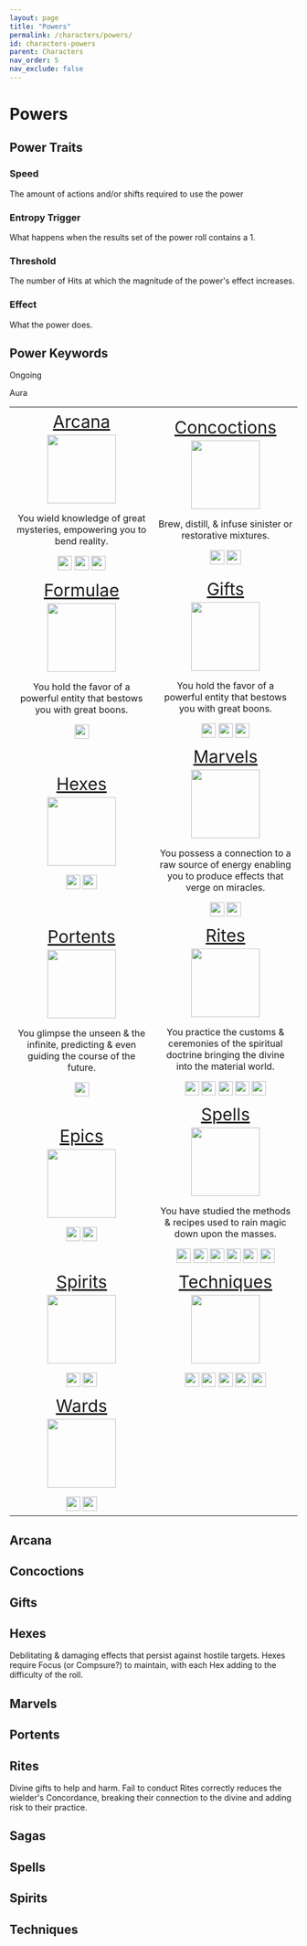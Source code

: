 ```yaml
---
layout: page
title: "Powers"
permalink: /characters/powers/
id: characters-powers
parent: Characters
nav_order: 5
nav_exclude: false
---
```


# Powers

## Power Traits

### Speed
The amount of actions and/or shifts required to use the power

### Entropy Trigger
What happens when the results set of the power roll contains a 1.

### Threshold
The number of Hits at which the magnitude of the power's effect increases.

### Effect
What the power does.

## Power Keywords

Ongoing

Aura


<table style='text-align: center'>
    <tr>
        <td style='width: 50%;'>
            <a href='/no1_system/characters/powers/arcana/'>
                <p class='power-header'>Arcana</p>
                <img src='/no1_system/assets/img/powers_arcana.png' width='120' height='120'>
                        </a>
            <p>You wield knowledge of great mysteries, empowering you to bend reality.</p>
            <a href='/no1_system/characters/training/mystic/'><img src='/no1_system/assets/img/mystic.png' width='25' height='25'></a>
            <a href='/no1_system/characters/training/adept/'><img src='/no1_system/assets/img/adept.png' width='25' height='25'></a>
            <a href='/no1_system/characters/training/cabalist/'><img src='/no1_system/assets/img/cabalist.png' width='25' height='25'></a>
        </td>
        <td style='width: 50%;'>
            <a href='/no1_system/characters/powers/concoctions/'>
                <p class='power-header'>Concoctions</p>
                <img src='/no1_system/assets/img/powers_concoctions.png' width='120' height='120'>
            </a>
            <p>Brew, distill, & infuse sinister or restorative mixtures.</p>
            <a href='/no1_system/characters/training/alchemist/'><img src='/no1_system/assets/img/alchemist.png' width='25' height='25'></a>
            <a href='/no1_system/characters/training/witch/'><img src='/no1_system/assets/img/witch.png' width='25' height='25'></a>
        </td>
    </tr>
    <tr>
        <td style='width: 50%;'>
            <a href='/no1_system/characters/powers/formulae/'>
                <p class='power-header'>Formulae</p>
                <img src='/no1_system/assets/img/powers_formulae.png' width='120' height='120'>
            </a>
            <p>You hold the favor of a powerful entity that bestows you with great boons.</p>
            <a href='/no1_system/characters/training/probabilist/'><img src='/no1_system/assets/img/probabilist.png' width='25' height='25'></a>
        </td>
        <td style='width: 50%;'>
            <a href='/no1_system/characters/powers/gifts/'>
                <p class='power-header'>Gifts</p>
                <img src='/no1_system/assets/img/powers_gifts.png' width='120' height='120'>
            </a>
            <p>You hold the favor of a powerful entity that bestows you with great boons.</p>
            <a href='/no1_system/characters/training/petitioner/'><img src='/no1_system/assets/img/petitioner.png' width='25' height='25'></a>
            <a href='/no1_system/characters/training/diabolist/'><img src='/no1_system/assets/img/diabolist.png' width='25' height='25'></a>
            <a href='/no1_system/characters/training/thrall/'><img src='/no1_system/assets/img/thrall.png' width='25' height='25'></a>
        </td>
    </tr>
    <tr>
        <td style='width: 50%;'>
            <a href='/no1_system/characters/powers/hexes/'>
                <p class='power-header'>Hexes</p>
                <img src='/no1_system/assets/img/powers_hexes.png' width='120' height='120'>
            </a>
            <p></p>
            <a href='/no1_system/characters/training/diabolist/'><img src='/no1_system/assets/img/diabolist.png' width='25' height='25'></a>
            <a href='/no1_system/characters/training/witch/'><img src='/no1_system/assets/img/witch.png' width='25' height='25'></a>
        </td>
        <td style='width: 50%;'>
            <a href='/no1_system/characters/powers/marvels/'>
                <p class='power-header'>Marvels</p>
                <img src='/no1_system/assets/img/powers_marvels.png' width='120' height='120'>
            </a>
            <p>You possess a connection to a raw source of energy enabling you to produce effects that verge on miracles.</p>
            <a href='/no1_system/characters/training/conduit/'><img src='/no1_system/assets/img/conduit.png' width='25' height='25'></a>
            <a href='/no1_system/characters/training/nexus/'><img src='/no1_system/assets/img/nexus.png' width='25' height='25'></a>
        </td>
    </tr>
    <tr>
        <td style='width: 50%;'>
            <a href='/no1_system/characters/powers/portents/'>
                <p class='power-header'>Portents</p>
                <img src='/no1_system/assets/img/powers_portents.png' width='120' height='120'>
            </a>
            <p>You glimpse the unseen & the infinite, predicting & even guiding the course of the future.</p>
            <a href='/no1_system/characters/training/seer/'><img src='/no1_system/assets/img/seer.png' width='25' height='25'></a>
        </td>
        <td style='width: 50%;'>
            <a href='/no1_system/characters/powers/rites/'>
                <p class='power-header'>Rites</p>
                <img src='/no1_system/assets/img/powers_rites.png' width='120' height='120'>
            </a>
            <p>You practice the customs & ceremonies of the spiritual doctrine bringing the divine into the material world.</p>
            <a href='/no1_system/characters/training/acolyte/'><img src='/no1_system/assets/img/acolyte.png' width='25' height='25'></a>
            <a href='/no1_system/characters/training/advocate/'><img src='/no1_system/assets/img/advocate.png' width='25' height='25'></a>
            <a href='/no1_system/characters/training/priest/'><img src='/no1_system/assets/img/priest.png' width='25' height='25'></a>
            <a href='/no1_system/characters/training/heretic/'><img src='/no1_system/assets/img/heretic.png' width='25' height='25'></a>
            <a href='/no1_system/characters/training/confessor/'><img src='/no1_system/assets/img/confessor.png' width='25' height='25'></a>
        </td>
    </tr>
    <tr>
        <td style='width: 50%;'>
            <a href='/no1_system/characters/powers/epics/'>
                <p class='power-header'>Epics</p>
                <img src='/no1_system/assets/img/powers_epics.png' width='120' height='120'>
            </a>
            <p></p>
            <a href='/no1_system/characters/training/troubadour/'><img src='/no1_system/assets/img/troubadour.png' width='25' height='25'></a>
            <a href='/no1_system/characters/training/skald/'><img src='/no1_system/assets/img/skald.png' width='25' height='25'></a>
        </td>
        <td style='width: 50%;'>
            <a href='/no1_system/characters/powers/spells/'>
                <p class='power-header'>Spells</p>
                <img src='/no1_system/assets/img/powers_spells.png' width='120' height='120'>
            </a>
            <p>You have studied the methods & recipes used to rain magic down upon the masses.</p>
            <a href='/no1_system/characters/training/magic-user/'><img src='/no1_system/assets/img/magic-user.png' width='25' height='25'></a>
            <a href='/no1_system/characters/training/mage/'><img src='/no1_system/assets/img/mage.png' width='25' height='25'></a>
            <a href='/no1_system/characters/training/necromancer/'><img src='/no1_system/assets/img/necromancer.png' width='25' height='25'></a>
            <a href='/no1_system/characters/training/archmage/'><img src='/no1_system/assets/img/archmage.png' width='25' height='25'></a>
            <a href='/no1_system/characters/training/mageknight/'><img src='/no1_system/assets/img/mageknight.png' width='25' height='25'></a>
            <a href='/no1_system/characters/training/spellreaver/'><img src='/no1_system/assets/img/spellreaver.png' width='25' height='25'></a>
        </td>
    </tr>
    <tr>
        <td style='width: 50%;'>
            <a href='/no1_system/characters/powers/spirits/'>
                <p class='power-header'>Spirits</p>
                <img src='/no1_system/assets/img/powers_spirits.png' width='120' height='120'>
            </a>
            <p></p>
            <a href='/no1_system/characters/training/shaman/'><img src='/no1_system/assets/img/shaman.png' width='25' height='25'></a>
            <a href='/no1_system/characters/training/shugenja/'><img src='/no1_system/assets/img/shugenja.png' width='25' height='25'></a>
        </td>
        <td style='width: 50%;'>
            <a href='/no1_system/characters/powers/techniques/'>
                <p class='power-header'>Techniques</p>
                <img src='/no1_system/assets/img/powers_techniques.png' width='120' height='120'>
            </a>
            <p></p>
            <a href='/no1_system/characters/training/channeler/'><img src='/no1_system/assets/img/channeler.png' width='25' height='25'></a>
            <a href='/no1_system/characters/training/healer/'><img src='/no1_system/assets/img/healer.png' width='25' height='25'></a>
            <a href='/no1_system/characters/training/elementalist/'><img src='/no1_system/assets/img/elementalist.png' width='25' height='25'></a>
            <a href='/no1_system/characters/training/raindancer/'><img src='/no1_system/assets/img/raindancer.png' width='25' height='25'></a>
            <a href='/no1_system/characters/training/zenith/'><img src='/no1_system/assets/img/zenith.png' width='25' height='25'></a>
        </td>
    </tr>
    <tr>
        <td style='width: 50%;'>
            <a href='/no1_system/characters/powers/wards/'>
                <p class='power-header'>Wards</p>
                <img src='/no1_system/assets/img/powers_wards.png' width='120' height='120'>
            </a>
            <p></p>
            <a href='/no1_system/characters/training/mage_hunter/'><img src='/no1_system/assets/img/mage_hunter.png' width='25' height='25'></a>
            <a href='/no1_system/characters/training/bastion/'><img src='/no1_system/assets/img/bastion.png' width='25' height='25'></a>
        </td>
    </tr>
</table>



## Arcana

## Concoctions

## Gifts

## Hexes
Debilitating & damaging effects that persist against hostile targets.
Hexes require Focus (or Compsure?) to maintain, with each Hex adding to the difficulty of the roll.

## Marvels

## Portents

## Rites
Divine gifts to help and harm.  Fail to conduct Rites correctly reduces the wielder's Concordance, breaking their connection to the divine and adding risk to their practice.

## Sagas

## Spells

## Spirits

## Techniques



<style>
    .power-header {
        font-size: 30px;
        font-weight: normal;
        margin: 5px;
    }

    td:hover {
        background-color: #2e5f99;
    }
</style>